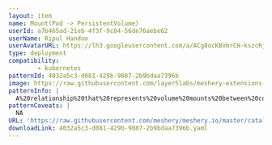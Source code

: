 ```yaml
---
layout: item
name: Mount(Pod -> PersistentVolume)
userId: a7b465ad-21eb-4f3f-9c84-56de76aebe62
userName: Ripul Handoo
userAvatarURL: https://lh3.googleusercontent.com/a/ACg8ocKBVmrCH-kszcRj5jpdBR53K1-E7YPUd3-kFmRFGGRN=s96-c
type: deployment
compatibility: 
        - kubernetes
patternId: 4032a5c3-d081-429b-9087-2b9bdaa7396b
image: https://raw.githubusercontent.com/layer5labs/meshery-extensions-packages/master/action-assets/design-assets/4032a5c3-d081-429b-9087-2b9bdaa7396b-light.png,https://raw.githubusercontent.com/layer5labs/meshery-extensions-packages/master/action-assets/design-assets/4032a5c3-d081-429b-9087-2b9bdaa7396b-dark.png
patternInfo: |
  A%20relationship%20that%20represents%20volume%20mounts%20between%20components.%20Eg%3A%20The%20Pod%20component%20is%20binded%20to%20the%20PersistentVolume%20component%20via%20the%20PersistentVolumeClaim%20component.
patternCaveats: |
  NA
URL: 'https://raw.githubusercontent.com/meshery/meshery.io/master/catalog/4032a5c3-d081-429b-9087-2b9bdaa7396b.yaml'
downloadLink: 4032a5c3-d081-429b-9087-2b9bdaa7396b.yaml
---
```

